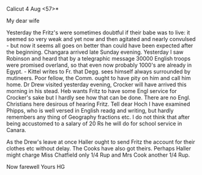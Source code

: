  Calicut 4 Aug <57>*

My dear wife

Yesterday the Fritz's were sometimes doubtful if their babe was to live: it seemed so very weak and yet now and then agitated and nearly convulsed - but now it seems all goes on better than could have been expected after the beginning. Changara arrived late Sunday evening. Yesterday I saw Robinson and heard that by a telegraphic message 30000 English troops were promised overland, so that even now probably 1000's are already in Egypt. - Kittel writes to Fr. that Degg. sees himself always surrounded by mutineers. Poor fellow, the Comm. ought to have pity on him and call him home. 
Dr Drew visited yesterday evening, Crocker will have arrived this morning in his stead. Heb wants Fritz to have some Engl service for Crocker's sake but I hardly see how that can be done. There are no Engl. Christians here desirous of hearing Fritz. Tell dear Hoch I have examined Phipps, who is well versed in English readg and writing, but hardly remembers any thing of Geography fractions etc. I do not think that after being accustomed to a salary of 20 Rs he will do for school service in Canara.

As the Drew's leave at once Haller ought to send Fritz the account for their clothes etc without delay. The Cooks have also got theirs. Perhaps Haller might charge Miss Chatfield only 1/4 Rup and Mrs Cook another 1/4 Rup.

 Now farewell
 Yours HG

